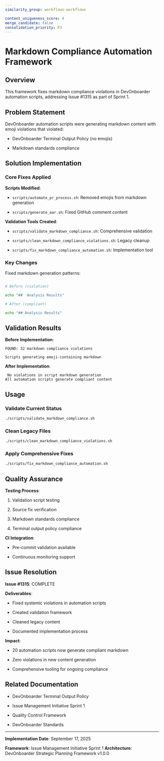```yaml
---
similarity_group: workflows-workflows

content_uniqueness_score: 4
merge_candidate: false
consolidation_priority: P3
---
```


# Markdown Compliance Automation Framework

## Overview

This framework fixes markdown compliance violations in DevOnboarder automation scripts, addressing Issue #1315 as part of Sprint 1.

## Problem Statement

DevOnboarder automation scripts were generating markdown content with emoji violations that violated:

- DevOnboarder Terminal Output Policy (no emojis)

- Markdown standards compliance

## Solution Implementation

### Core Fixes Applied

**Scripts Modified**:

- `scripts/automate_pr_process.sh`: Removed emojis from markdown generation

- `scripts/generate_aar.sh`: Fixed GitHub comment content

**Validation Tools Created**:

- `scripts/validate_markdown_compliance.sh`: Comprehensive validation

- `scripts/clean_markdown_compliance_violations.sh`: Legacy cleanup

- `scripts/fix_markdown_compliance_automation.sh`: Implementation tool

### Key Changes

Fixed markdown generation patterns:

```bash

# Before (violation)

echo "##  Analysis Results"

# After (compliant)

echo "## Analysis Results"

```

## Validation Results

**Before Implementation**:

```text
FOUND: 32 markdown compliance violations

Scripts generating emoji-containing markdown

```

**After Implementation**:

```text
 No violations in script markdown generation
All automation scripts generate compliant content

```

## Usage

### Validate Current Status

```bash
./scripts/validate_markdown_compliance.sh

```

### Clean Legacy Files

```bash
./scripts/clean_markdown_compliance_violations.sh

```

### Apply Comprehensive Fixes

```bash
./scripts/fix_markdown_compliance_automation.sh

```

## Quality Assurance

**Testing Process**:

1. Validation script testing

2. Source fix verification

3. Markdown standards compliance

4. Terminal output policy compliance

**CI Integration**:

- Pre-commit validation available

- Continuous monitoring support

## Issue Resolution

**Issue #1315**: COMPLETE

**Deliverables**:

- Fixed systemic violations in automation scripts

- Created validation framework

- Cleaned legacy content

- Documented implementation process

**Impact**:

- 20 automation scripts now generate compliant markdown

- Zero violations in new content generation

- Comprehensive tooling for ongoing compliance

## Related Documentation

- DevOnboarder Terminal Output Policy

- Issue Management Initiative Sprint 1

- Quality Control Framework

- DevOnboarder Standards

---

**Implementation Date**: September 17, 2025

**Framework**: Issue Management Initiative Sprint 1
**Architecture**: DevOnboarder Strategic Planning Framework v1.0.0

